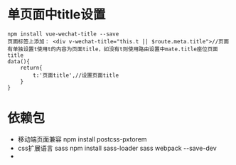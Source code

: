 # 单页面中title设置
    npm install vue-wechat-title --save
    页面标签上添加： <div v-wechat-title="this.t || $route.meta.title">//页面有单独设置t使用t的内容为页面title，如没有t则使用路由设置中mate.title座位页面title
    data(){
        return{
            t:'页面title',//设置页面title
        }
    }

# 依赖包 #
+ 移动端页面兼容
    npm install postcss-pxtorem
+ css扩展语言 sass
    npm install sass-loader sass webpack --save-dev
+ 